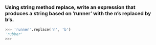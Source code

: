 ### Using string method replace, write an expression that produces a string based on ’runner’ with the n’s replaced by b’s.

```python
>>> 'runner'.replace('n', 'b')
'rubber'
>>> 
```